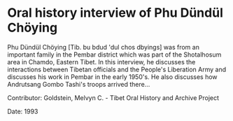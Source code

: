 # Oral history interview of Phu Dündül Chöying  
Phu Dündül Chöying [Tib. bu bdud 'dul chos dbyings] was from an important family in the Pembar district which was part of the Shotalhosum area in Chamdo, Eastern Tibet. In this interview, he discusses the interactions between Tibetan officials and the People's Liberation Army and discusses his work in Pembar in the early 1950's. He also discusses how Andrutsang Gombo Tashi's troops arrived there... 

Contributor: Goldstein, Melvyn C. - Tibet Oral History and Archive Project  

Date:
1993  

